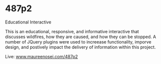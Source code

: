 # 487p2
Educational Interactive

This is an educational, responsive, and informative interactive that discusses wildfires, how they are caused, and how they can be stopped. A number of JQuery plugins were used to increease functionality, imporve design, and postively impact the delivery of information within this project.

Live: www.maureenosei.com/487p2
